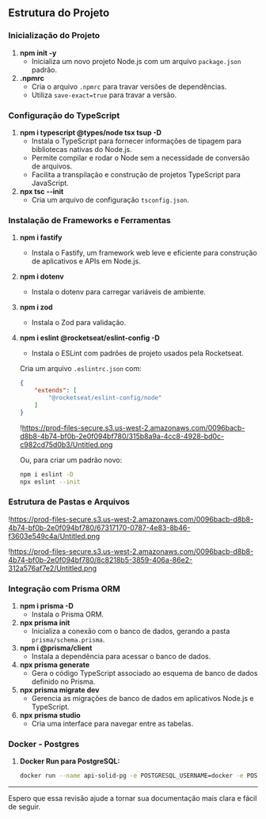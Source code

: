 ## Estrutura do Projeto

### Inicialização do Projeto

1. **npm init -y**
    - Inicializa um novo projeto Node.js com um arquivo `package.json` padrão.
2. **.npmrc**
    - Cria o arquivo `.npmrc` para travar versões de dependências.
    - Utiliza `save-exact=true` para travar a versão.

### Configuração do TypeScript

1. **npm i typescript @types/node tsx tsup -D**
    - Instala o TypeScript para fornecer informações de tipagem para bibliotecas nativas do Node.js.
    - Permite compilar e rodar o Node sem a necessidade de conversão de arquivos.
    - Facilita a transpilação e construção de projetos TypeScript para JavaScript.
2. **npx tsc --init**
    - Cria um arquivo de configuração `tsconfig.json`.

### Instalação de Frameworks e Ferramentas

1. **npm i fastify**
    - Instala o Fastify, um framework web leve e eficiente para construção de aplicativos e APIs em Node.js.
2. **npm i dotenv**
    - Instala o dotenv para carregar variáveis de ambiente.
3. **npm i zod**
    - Instala o Zod para validação.
4. **npm i eslint @rocketseat/eslint-config -D**
    - Instala o ESLint com padrões de projeto usados pela Rocketseat.
    
    Cria um arquivo `.eslintrc.json` com:
    
    ```json
    {
        "extends": [
            "@rocketseat/eslint-config/node"
        ]
    }
    
    ```
    
    !https://prod-files-secure.s3.us-west-2.amazonaws.com/0096bacb-d8b8-4b74-bf0b-2e0f094bf780/315b8a9a-4cc8-4928-bd0c-c982cd75d0b3/Untitled.png
    
    Ou, para criar um padrão novo:
    
    ```bash
    npm i eslint -D
    npx eslint --init
    
    ```
    

### Estrutura de Pastas e Arquivos

!https://prod-files-secure.s3.us-west-2.amazonaws.com/0096bacb-d8b8-4b74-bf0b-2e0f094bf780/67317170-0787-4e83-8b46-f3603e549c4a/Untitled.png

!https://prod-files-secure.s3.us-west-2.amazonaws.com/0096bacb-d8b8-4b74-bf0b-2e0f094bf780/8c8218b5-3859-406a-86e2-312a576af7e2/Untitled.png

### Integração com Prisma ORM

1. **npm i prisma -D**
    - Instala o Prisma ORM.
2. **npx prisma init**
    - Inicializa a conexão com o banco de dados, gerando a pasta `prisma/schema.prisma`.
3. **npm i @prisma/client**
    - Instala a dependência para acessar o banco de dados.
4. **npx prisma generate**
    - Gera o código TypeScript associado ao esquema de banco de dados definido no Prisma.
5. **npx prisma migrate dev**
    - Gerencia as migrações de banco de dados em aplicativos Node.js e TypeScript.
6. **npx prisma studio**
    - Cria uma interface para navegar entre as tabelas.

### Docker - Postgres

1. **Docker Run para PostgreSQL:**
    
    ```bash
    docker run --name api-solid-pg -e POSTGRESQL_USERNAME=docker -e POSTGRESQL_PASSWORD=docker -e POSTGRESQL_DATABASE=apisolid -p 5432:5432 -d -t bitnami/postgresql
    
    ```
    

---

Espero que essa revisão ajude a tornar sua documentação mais clara e fácil de seguir.